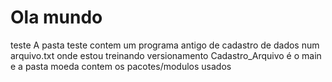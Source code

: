 # Ola mundo
 teste
A pasta teste contem um programa antigo de cadastro de dados num arquivo.txt onde estou treinando versionamento
Cadastro_Arquivo é o main e a pasta moeda contem os pacotes/modulos usados
